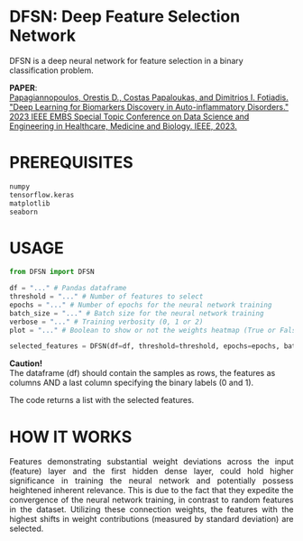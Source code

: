 # DFSN: Deep Feature Selection Network


DFSN is a deep neural network for feature selection in a binary classification problem. 


**PAPER**:   
[Papagiannopoulos, Orestis D., Costas Papaloukas, and Dimitrios I. Fotiadis. "Deep Learning for Biomarkers Discovery in Auto-inflammatory Disorders." 2023 IEEE EMBS Special Topic Conference on Data Science and Engineering in Healthcare, Medicine and Biology. IEEE, 2023.](https://ieeexplore.ieee.org/stamp/stamp.jsp?tp=&arnumber=10404699)

# PREREQUISITES
```python
numpy
tensorflow.keras
matplotlib
seaborn
```

# USAGE
```python
from DFSN import DFSN

df = "..." # Pandas dataframe
threshold = "..." # Number of features to select
epochs = "..." # Number of epochs for the neural network training
batch_size = "..." # Batch size for the neural network training
verbose = "..." # Training verbosity (0, 1 or 2)
plot = "..." # Boolean to show or not the weights heatmap (True or False)

selected_features = DFSN(df=df, threshold=threshold, epochs=epochs, batch_size=batch_size, verbose=verbose, plot=plot)
```

**Caution!**    
The dataframe (df) should contain the samples as rows, the features as columns AND a last column specifying the binary labels (0 and 1).


The code returns a list with the selected features.
   


# HOW IT WORKS
<p align="justify">
Features demonstrating substantial weight deviations across the input (feature) layer and the first hidden dense layer, could hold higher significance in training the neural network and potentially possess heightened inherent relevance. This is due to the fact that they expedite the convergence of the neural network training, in contrast to random features in the dataset. Utilizing these connection weights, the features with the highest shifts in weight contributions (measured by standard deviation) are selected. </p>
